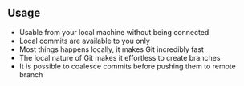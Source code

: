 ## Usage

* Usable from your local machine without being connected
* Local commits are available to you only
* Most things happens locally, it makes Git incredibly fast
* The local nature of Git makes it effortless to create branches
* It is possible to coalesce commits before pushing them to remote branch